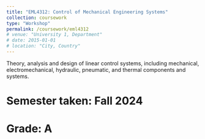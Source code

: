 ```yaml
---
title: "EML4312: Control of Mechanical Engineering Systems"
collection: coursework
type: "Workshop"
permalink: /coursework/eml4312
# venue: "University 1, Department"
# date: 2015-01-01
# location: "City, Country"
---
```


Theory, analysis and design of linear control systems, including mechanical, electromechanical, hydraulic, pneumatic, and
thermal components and systems.

Semester taken: Fall 2024
=====

Grade: A
=====
